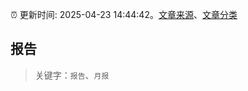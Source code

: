 :alarm_clock: 更新时间: 2025-04-23 14:44:42。[文章来源](/README.md)、[文章分类](/TAGS.md)

## 报告


> 关键字：`报告`、`月报`



